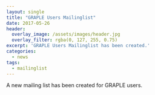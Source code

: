 ```yaml
---
layout: single
title: "GRAPLE Users Mailinglist"
date: 2017-05-26
header:
  overlay_image: /assets/images/header.jpg
  overlay_filter: rgba(0, 127, 255, 0.75)
excerpt: 'GRAPLE Users Mailinglist has been created.'
categories:
  - news
tags:
  - mailinglist
---
```

A new mailing list has been created for GRAPLE users.